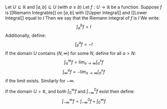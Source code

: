 Let $U\subseteq \mathbb{R}$ and $[a,b]\subseteq U$ (with $a\leq b$)
Let $f:U\to \mathbb{R}$ be a function.
Suppose $f$ is [[Riemann Integrable]] on $[a,b]$
with [[Upper Integral]] and [[Lower Integral]] equal to $I$
Then we say that the Riemann integral of $f$ is $I$
We write:
$$
\int_{a}^{b} f = I
$$
Additionally, define:
$$
\int_{b}^{a} f = -I
$$
If the domain $U$ contains $(N, \infty)$ for some $N$, 
define for all $a>N$:
$$
\int_{a}^{\infty} f = \lim_{x \to \infty} \int_{a}^{x} f
$$
$$
\int_{\infty}^{a} f = - \lim_{x \to \infty} \int _{a}^{x} f
$$
if the limit exists.
Similarly for $-\infty$.

If the domain $U=\mathbb{R}$, 
and both $\int_{0}^{\infty}f$ and $\int_{-\infty}^{0}f$ exist
then define:
$$
\int_{-\infty}^{\infty} f = \int_{-\infty}^{0}f + \int_{0}^{\infty} f
$$
